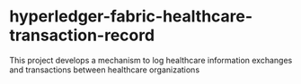 # hyperledger-fabric-healthcare-transaction-record
This project develops a mechanism to log healthcare information exchanges and transactions between healthcare organizations
